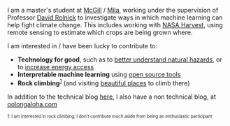 I am a master's student at [McGill](https://www.mcgill.ca/) / [Mila](https://mila.quebec/), working under the supervision of Professor [David Rolnick](https://davidrolnick.com/) to investigate ways in which machine learning can help fight climate change. This includes working with [NASA Harvest](https://nasaharvest.org/), using remote sensing to estimate which crops are being grown where.

I am interested in / have been lucky to contribute to:
* **Technology for good**, such as to [better understand natural hazards](https://github.com/esowc/ml_drought), or to
[increase energy access](https://okrasolar.com/)
* **Interpretable machine learning** using [open source tools](https://github.com/slundberg/shap)
* **Rock climbing**<sup>[1](#note)</sup> (and visiting [beautiful places](https://i2.wp.com/oolongaloha.com/wp-content/uploads/2019/08/IMG_4514.png?w=2280&ssl=1) to climb there)

In addition to the technical blog [here](/blog), I also have a non technical blog, at [oolongaloha.com](http://oolongaloha.com)

<small><small>
<a name="note">1</a>: I am interested in rock climbing; I don't contribute much aside from being an enthusiastic participant
</small></small>
